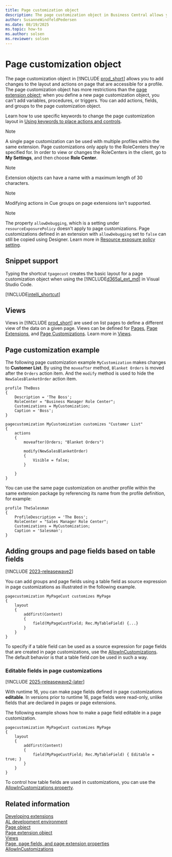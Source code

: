 ```yaml
---
title: Page customization object
description: The page customization object in Business Central allows you to add changes to the layout and actions on page that are accessible for a profile.
author: SusanneWindfeldPedersen
ms.date: 08/19/2025
ms.topic: how-to
ms.author: solsen
ms.reviewer: solsen
---
```


# Page customization object

The page customization object in [!INCLUDE [prod_short](includes/prod_short.md)] allows you to add changes to the layout and actions on page that are accessible for a profile. The page customization object has more restrictions than the [page extension object](devenv-page-ext-object.md); when you define a new page customization object, you can't add variables, procedures, or triggers. You can add actions, fields, and groups to the page customization object.

Learn how to use specific keywords to change the page customization layout in [Using keywords to place actions and controls](devenv-page-ext-object.md#using-keywords-to-place-actions-and-controls).


> [!NOTE]  
> A single page customization can be used with multiple profiles within the same extension. Page customizations only apply to the RoleCenters they're specified for. In order to view or changes the RoleCenters in the client, go to **My Settings**, and then choose **Role Center**. 

> [!NOTE]  
> Extension objects can have a name with a maximum length of 30 characters.

> [!NOTE]  
> Modifying actions in Cue groups on page extensions isn't supported.

> [!NOTE]  
> The property `allowDebugging`, which is a setting under `resourceExposurePolicy` doesn't apply to page customizations. Page customizations defined in an extension with `allowDebugging` set to `false` can still be copied using Designer. Learn more in [Resource exposure policy setting](devenv-security-settings-and-ip-protection.md).


## Snippet support

Typing the shortcut `tpagecust` creates the basic layout for a page customization object when using the [!INCLUDE[d365al_ext_md](../includes/d365al_ext_md.md)] in Visual Studio Code.

[!INCLUDE[intelli_shortcut](includes/intelli_shortcut.md)]

## Views

Views in [!INCLUDE [prod_short](includes/prod_short.md)] are used on list pages to define a different view of the data on a given page. Views can be defined for [Pages](devenv-page-object.md), [Page Extensions](devenv-page-ext-object.md), and [Page Customizations](devenv-page-customization-object.md). Learn more in [Views](devenv-views.md).


## Page customization example

The following page customization example `MyCustomization` makes changes to **Customer List**. By using the `moveafter` method, `Blanket Orders` is moved after the `Orders` action item. And the `modify` method is used to hide the `NewSalesBlanketOrder` action item.

```AL
profile TheBoss
{
    Description = 'The Boss';
    RoleCenter = "Business Manager Role Center";
    Customizations = MyCustomization;
    Caption = 'Boss';
}

pagecustomization MyCustomization customizes "Customer List"
{
    actions
    {
        moveafter(Orders; "Blanket Orders")

        modify(NewSalesBlanketOrder)
        {
            Visible = false;
        }

    }
}
```

You can use the same page customization on another profile within the same extension package by referencing its name from the profile definition, for example:

```AL
profile TheSalesman
{
    ProfileDescription = 'The Boss';
    RoleCenter = "Sales Manager Role Center";
    Customizations = MyCustomization;
    Caption = 'Salesman';
}
```

## Adding groups and page fields based on table fields

[!INCLUDE [2023-releasewave2](../includes/2023-releasewave2.md)]

You can add groups and page fields using a table field as source expression in page customizations as illustrated in the following example. 

```al
pagecustomization MyPageCust customizes MyPage
{
    layout
    {
        addfirst(Content)
        {
            field(MyPageCustField; Rec.MyTableField) {...}
        }
    }
}
```

To specify if a table field can be used as a source expression for page fields that are created in page customizations, use the [AllowInCustomizations](properties/devenv-allowincustomizations-property.md). The default behavior is that a table field *can* be used in such a way.

### Editable fields in page customizations

[!INCLUDE [2025-releasewave2-later](../includes/2025-releasewave2-later.md)]

With runtime 16, you can make page fields defined in page customizations **editable**. In versions prior to runtime 16, page fields were read-only, unlike fields that are declared in pages or page extensions.

The following example shows how to make a page field editable in a page customization.

```al
pagecustomization MyPageCust customizes MyPage
{
    layout
    {
        addfirst(Content)
        {
            field(MyPageCustField; Rec.MyTableField) { Editable = true; }
        }
    }
}
```

To control how table fields are used in customizations, you can use the [AllowInCustomizations property](properties/devenv-allowincustomizations-property.md).

## Related information

[Developing extensions](devenv-dev-overview.md)  
[AL development environment](devenv-reference-overview.md)  
[Page object](devenv-page-object.md)  
[Page extension object](devenv-page-ext-object.md)  
[Views](devenv-views.md)  
[Page, page fields, and page extension properties](properties/devenv-page-property-overview.md)  
[AllowInCustomizations](properties/devenv-allowincustomizations-property.md)  

